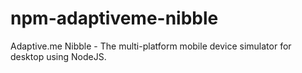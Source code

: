 # npm-adaptiveme-nibble
Adaptive.me Nibble - The multi-platform mobile device simulator for desktop using NodeJS.

